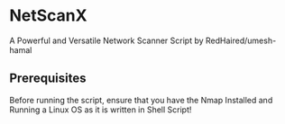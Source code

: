 # NetScanX
A Powerful and Versatile Network Scanner Script by RedHaired/umesh-hamal

## Prerequisites
Before running the script, ensure that you have the Nmap Installed and Running a Linux OS as it is written in Shell Script!


